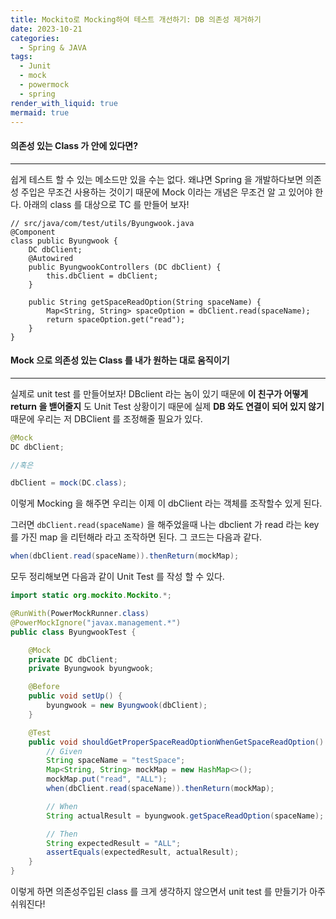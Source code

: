 ```yaml
---
title: Mockito로 Mocking하여 테스트 개선하기: DB 의존성 제거하기
date: 2023-10-21
categories:
  - Spring & JAVA
tags:
  - Junit
  - mock
  - powermock
  - spring
render_with_liquid: true
mermaid: true
---
```

#### 의존성 있는 Class 가 안에 있다면?
---

쉽게 테스트 할 수 있는 메소드만 있을 수는 없다. 왜냐면 Spring 을 개발하다보면 의존성 주입은 무조건 사용하는 것이기 때문에
Mock 이라는 개념은 무조건 알 고 있어야 한다. 아래의 class 를 대상으로 TC 를 만들어 보자!

```
// src/java/com/test/utils/Byungwook.java
@Component
class public Byungwook {
	DC dbClient;
	@Autowired
	public ByungwookControllers (DC dbClient) {
		this.dbClient = dbClient;
	}

	public String getSpaceReadOption(String spaceName) {
		Map<String, String> spaceOption = dbClient.read(spaceName);
		return spaceOption.get("read");
	}
}
```

#### Mock 으로 의존성 있는 Class 를 내가 원하는 대로 움직이기
---

실제로 unit test 를 만들어보자!
DBclient 라는 놈이 있기 때문에 **이 친구가 어떻게 return 을 밷어줄지** 도 Unit Test 상황이기 때문에
실제 **DB 와도 연결이 되어 있지 않기** 때문에 우리는 저 DBClient 를 조정해줄 필요가 있다. 

```java
@Mock
DC dbClient;

//혹은

dbClient = mock(DC.class);
```

이렇게 Mocking 을 해주면 우리는 이제 이 dbClient 라는 객체를 조작할수 있게 된다.

그러면 `dbClient.read(spaceName)` 을 해주었을때 나는 dbclient 가 read 라는 key 를 가진 map 을 리턴해라 라고 조작하면 된다. 그 코드는 다음과 같다.

```java
when(dbClient.read(spaceName)).thenReturn(mockMap);
```

모두 정리해보면 다음과 같이 Unit Test 를 작성 할 수 있다.

```java
import static org.mockito.Mockito.*;

@RunWith(PowerMockRunner.class)
@PowerMockIgnore("javax.management.*")
public class ByungwookTest {

	@Mock
    private DC dbClient;
    private Byungwook byungwook;

    @Before
    public void setUp() {
        byungwook = new Byungwook(dbClient);
    }

    @Test
    public void shouldGetProperSpaceReadOptionWhenGetSpaceReadOption() {
        // Given
        String spaceName = "testSpace";
        Map<String, String> mockMap = new HashMap<>();
        mockMap.put("read", "ALL");
        when(dbClient.read(spaceName)).thenReturn(mockMap);

        // When
        String actualResult = byungwook.getSpaceReadOption(spaceName);

        // Then
		String expectedResult = "ALL";
        assertEquals(expectedResult, actualResult);
    }
}
```

이렇게 하면 의존성주입된 class 를 크게 생각하지 않으면서 unit test 를 만들기가 아주 쉬워진다!